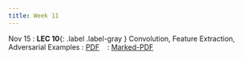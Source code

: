 ```yaml
---
title: Week 11
---
```


Nov 15
: **LEC 10**{: .label .label-gray } Convolution, Feature Extraction, Adversarial Examples
  : [PDF](#) &nbsp;&nbsp;
  : [Marked-PDF](#)
